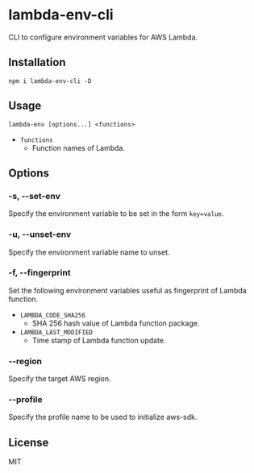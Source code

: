 # lambda-env-cli

CLI to configure environment variables for AWS Lambda.

## Installation

```
npm i lambda-env-cli -D
```

## Usage

```
lambda-env [options...] <functions>
```

- `functions`
    - Function names of Lambda.

## Options

### -s, --set-env

Specify the environment variable to be set in the form `key=value`.

### -u, --unset-env

Specify the environment variable name to unset.

### -f, --fingerprint

Set the following environment variables useful as fingerprint of Lambda function.

- `LAMBDA_CODE_SHA256`
    - SHA 256 hash value of Lambda function package.
- `LAMBDA_LAST_MODIFIED`
    - Time stamp of Lambda function update.

### --region

Specify the target AWS region.

### --profile

Specify the profile name to be used to initialize aws-sdk.

## License

MIT
